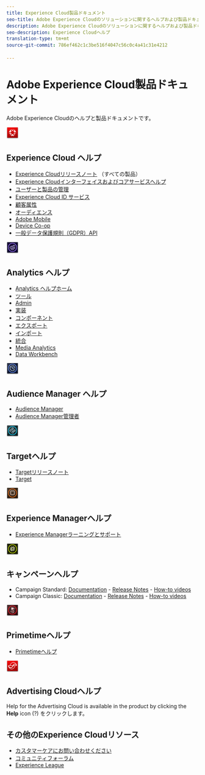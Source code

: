 ```yaml
---
title: Experience Cloud製品ドキュメント
seo-title: Adobe Experience Cloudのソリューションに関するヘルプおよび製品ドキュメントです。
description: Adobe Experience Cloudのソリューションに関するヘルプおよび製品ドキュメントです。
seo-description: Experience Cloudヘルプ
translation-type: tm+mt
source-git-commit: 786ef462c1c3be516f4047c56c0c4a41c31e4212

---
```



# Adobe Experience Cloud製品ドキュメント

Adobe Experience Cloudのヘルプと製品ドキュメントです。

![Experience Cloud ヘルプ](assets/experience_cloud_appicon_32.png)

## Experience Cloud ヘルプ

* [Experience Cloudリリースノート](https://docs.adobe.com/content/help/en/release-notes/experience-cloud/current.html) （すべての製品）
* [Experience Cloudインターフェイスおよびコアサービスヘルプ](https://docs.adobe.com/content/help/en/core-services/interface/experience-cloud.html)
* [ユーザーと製品の管理](https://docs.adobe.com/content/help/en/core-services/interface/manage-users-and-products/admin-getting-started.html)
* [Experience Cloud ID サービス](https://docs.adobe.com/content/help/en/id-service/using/home.html)
* [顧客属性](https://docs.adobe.com/content/help/en/core-services/interface/customer-attributes/attributes.html)
* [オーディエンス](https://docs.adobe.com/content/help/en/core-services/interface/audiences/audience-library.html)
* [Adobe Mobile](https://docs.adobe.com/content/help/en/mobile-services/using/home.html)
* [Device Co-op](https://docs.adobe.com/content/help/en/device-co-op/using/home.html)
* [一般データ保護規則（GDPR）API](https://www.adobe.io/apis/experiencecloud/gdpr.html)

![Analytics ヘルプ](assets/mc_analytics_32.png)

## Analytics ヘルプ

* [Analytics ヘルプホーム](https://docs.adobe.com/content/help/en/analytics/landing/home.html)
* [ツール](https://docs.adobe.com/content/help/en/analytics/analyze/home.html)
* [Admin](https://docs.adobe.com/content/help/en/analytics/admin/home.html)
* [実装](https://docs.adobe.com/content/help/en/analytics/implementation/home.html)
* [コンポーネント](https://docs.adobe.com/content/help/en/analytics/components/home.html)
* [エクスポート](https://docs.adobe.com/content/help/en/analytics/export/home.html)
* [インポート](https://docs.adobe.com/content/help/en/analytics/import/home.html)
* [統合](https://docs.adobe.com/content/help/en/analytics/integration/home.html)
* [Media Analytics](https://docs.adobe.com/content/help/en/media-analytics/using/media-overview.html)
* [Data Workbench](https://marketing.adobe.com/resources/help/en_US/insight/)

![Audience Manager ヘルプ](assets/mc_audiencemanager_32.png)

## Audience Manager ヘルプ

* [Audience Manager](https://marketing.adobe.com/resources/help/en_US/aam/)
* [Audience Manager管理者](https://marketing.adobe.com/resources/help/en_US/aam/admin/index.html)

![Targetヘルプ](assets/mc_target_32.png)

## Targetヘルプ

* [Targetリリースノート](https://docs.adobe.com/content/help/en/target/using/release-notes/release-notes.html)
* [Target](https://docs.adobe.com/content/help/en/target/using/target-home.html)

![Experience Managerヘルプ](assets/mc_experiencemanager_32.png)

## Experience Managerヘルプ

* [Experience Managerラーニングとサポート](https://helpx.adobe.com/support/experience-manager.html)

![キャンペーンヘルプ](assets/mc_campaign_32.png)

## キャンペーンヘルプ

* Campaign Standard: [Documentation](https://helpx.adobe.com/support/campaign/standard.html) - [Release Notes](https://docs.adobe.com/content/help/en/campaign-standard/using/release-notes/release-notes.html) - [How-to videos](https://docs.adobe.com/content/help/en/campaign-learn/campaign-standard-tutorials/overview.html)
* Campaign Classic: [Documentation](https://helpx.adobe.com/support/campaign/classic.html) - [Release Notes](https://docs.campaign.adobe.com/doc/AC/en/RN.html) - [How-to videos](https://docs.adobe.com/content/help/en/campaign-learn/campaign-classic-tutorials/overview.html)

![Primetimeヘルプ](assets/primetime_app_32.png)

## Primetimeヘルプ

* [Primetimeヘルプ](http://help.adobe.com/en_US/primetime/)

![Advertising Cloudヘルプ](assets/advertisingcloud_appicon_32.png)

## Advertising Cloudヘルプ

Help for the Advertising Cloud is available in the product by clicking the **Help** icon (?) をクリックします。

## その他のExperience Cloudリソース

* [カスタマーケアにお問い合わせください](https://helpx.adobe.com/contact/enterprise-support.ec.html)
* [コミュニティフォーラム](https://forums.adobe.com/community/experience-cloud)
* [Experience League](https://landing.adobe.com/experience-league/)